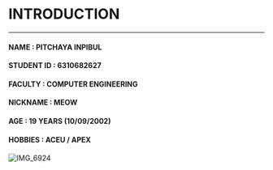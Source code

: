 # INTRODUCTION
---
#### NAME : PITCHAYA INPIBUL
#### STUDENT ID : 6310682627
#### FACULTY : COMPUTER ENGINEERING 
#### NICKNAME : MEOW
#### AGE : 19 YEARS (10/09/2002)
#### HOBBIES : ACEU / APEX
#### 


![IMG_6924](https://user-images.githubusercontent.com/69451494/185683036-b8292fe5-f61a-4f80-b90e-ea294402a641.jpg)
